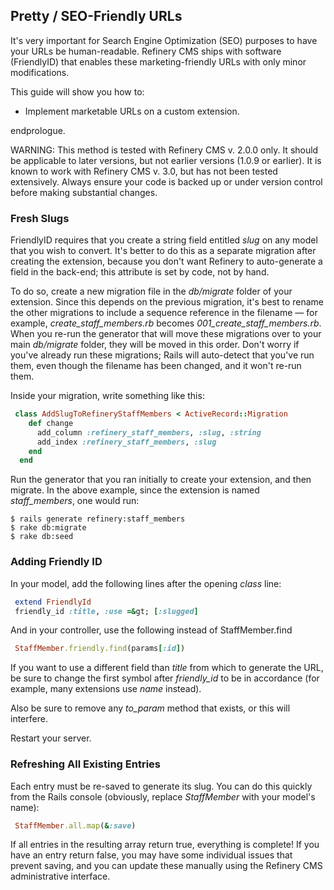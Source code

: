 Pretty / SEO-Friendly URLs
--------------------------

It's very important for Search Engine Optimization (SEO) purposes to
have your URLs be human-readable. Refinery CMS ships with software
(FriendlyID) that enables these marketing-friendly URLs with only minor
modifications.

This guide will show you how to:

-   Implement marketable URLs on a custom extension.

endprologue.

WARNING: This method is tested with Refinery CMS v. 2.0.0 only. It
should be applicable to later versions, but not earlier versions (1.0.9
or earlier). It is known to work with Refinery CMS v. 3.0, but has not
been tested extensively.
Always ensure your code is backed up or under version control before
making substantial changes.

### Fresh Slugs

FriendlyID requires that you create a string field entitled *slug* on
any model that you wish to convert. It's better to do this as a separate
migration after creating the extension, because you don't want Refinery
to auto-generate a field in the back-end; this attribute is set by code,
not by hand.

To do so, create a new migration file in the *db/migrate* folder of your
extension. Since this depends on the previous migration, it's best to
rename the other migrations to include a sequence reference in the
filename — for example, *create_staff_members.rb* becomes
*001_create_staff_members.rb*. When you re-run the generator that
will move these migrations over to your main *db/migrate* folder, they
will be moved in this order. Don't worry if you've already run these
migrations; Rails will auto-detect that you've run them, even though the
filename has been changed, and it won't re-run them.

Inside your migration, write something like this:
```ruby
 class AddSlugToRefineryStaffMembers < ActiveRecord::Migration
    def change
      add_column :refinery_staff_members, :slug, :string
      add_index :refinery_staff_members, :slug
    end
  end
```

Run the generator that you ran initially to create your extension, and
then migrate. In the above example, since the extension is named
*staff_members*, one would run:

```shell
$ rails generate refinery:staff_members
$ rake db:migrate
$ rake db:seed
```

### Adding Friendly ID

In your model, add the following lines after the opening *class* line:

```ruby
 extend FriendlyId
 friendly_id :title, :use =&gt; [:slugged]
```

And in your controller, use the following instead of StaffMember.find
```ruby
 StaffMember.friendly.find(params[:id])
```

If you want to use a different field than *title* from which to generate
the URL, be sure to change the first symbol after *friendly_id* to be
in accordance (for example, many extensions use *name* instead).

Also be sure to remove any *to_param* method that exists, or this will
interfere.

Restart your server.

### Refreshing All Existing Entries

Each entry must be re-saved to generate its slug. You can do this
quickly from the Rails console (obviously, replace *StaffMember* with
your model's name):

```ruby
 StaffMember.all.map(&:save)
```

If all entries in the resulting array return true, everything is
complete! If you have an entry return false, you may have some
individual issues that prevent saving, and you can update these manually
using the Refinery CMS administrative interface.
